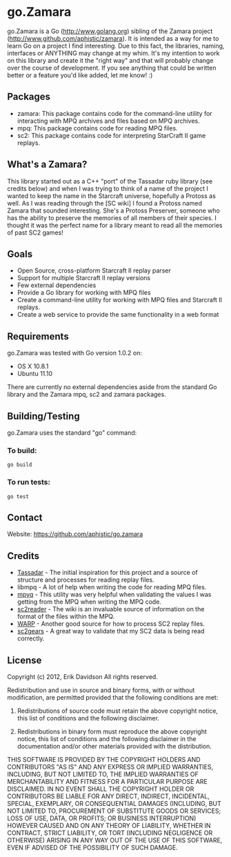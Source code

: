 go.Zamara
=========
go.Zamara is a Go (http://www.golang.org) sibling of the Zamara
project (http://www.github.com/aphistic/zamara).  It is intended
as a way for me to learn Go on a project I find interesting. Due
to this fact, the libraries, naming, interfaces or ANYTHING may
change at my whim.  It's my intention to work on this library
and create it the "right way" and that will probably change over
the course of development.  If you see anything that could be 
written better or a feature you'd like added, let me know! :)

Packages
--------
- zamara: This package contains code for the command-line utility for
	  interacting with MPQ archives and files based on MPQ archives.
- mpq:	  This package contains code for reading MPQ files.
- sc2: 	  This package contains code for interpreting StarCraft II
	  game replays.

What's a Zamara?
----------------
This library started out as a C++ "port" of the Tassadar ruby library 
(see credits below) and when I was trying to think of a name of the 
project I wanted to keep the name in the Starcraft universe, hopefully 
a Protoss as well.  As I was reading through the [SC wiki] I found a 
Protoss named Zamara that sounded interesting.  She's a Protoss Preserver, 
someone who has the ability to preserve the memories of all members of 
their species.  I thought it was the perfect name for a library meant 
to read all the memories of past SC2 games!

Goals
-----
* Open Source, cross-platform Starcraft II replay parser
* Support for multiple Starcraft II replay versions
* Few external dependencies
* Provide a Go library for working with MPQ files
* Create a command-line utility for working with MPQ files
  and Starcraft II replays.
* Create a web service to provide the same functionality in a web format

Requirements
------------
go.Zamara was tested with Go version 1.0.2 on:
* OS X 10.8.1
* Ubuntu 11.10

There are currently no external dependencies aside from the standard
Go library and the Zamara mpq, sc2 and zamara packages.

Building/Testing
----------------

go.Zamara uses the standard "go" command:


### To build:

	go build

### To run tests:

	go test

Contact
-------
Website: https://github.com/aphistic/go.zamara

Credits
-------
* [Tassadar](https://github.com/agoragames/tassadar) -
The initial inspiration for this project and a source of structure and processes for reading replay files.
* libmpq -
A lot of help when writing the code for reading MPQ files.
* [mpyq](https://github.com/arkx/mpyq) -
This utility was very helpful when validating the values I was getting from the MPQ when writing the MPQ code.
* [sc2reader](https://github.com/GraylinKim/sc2reader) -
The wiki is an invaluable source of information on the format of the files within the MPQ.
* [WARP](http://trac.erichseifert.de/warp) -
Another good source for how to process SC2 replay files.
* [sc2gears](https://sites.google.com/site/sc2gears/) -
A great way to validate that my SC2 data is being read correctly.

License
-------

Copyright (c) 2012, Erik Davidson
All rights reserved.

Redistribution and use in source and binary forms, with or without modification, are permitted provided that the following conditions are met:

1. Redistributions of source code must retain the above copyright notice, this list of conditions and the following disclaimer.

2. Redistributions in binary form must reproduce the above copyright notice, this list of conditions and the following disclaimer in the documentation and/or other materials provided with the distribution.

THIS SOFTWARE IS PROVIDED BY THE COPYRIGHT HOLDERS AND CONTRIBUTORS "AS IS" AND ANY EXPRESS OR IMPLIED WARRANTIES, INCLUDING, BUT NOT LIMITED TO, THE IMPLIED WARRANTIES OF MERCHANTABILITY AND FITNESS FOR A PARTICULAR PURPOSE ARE DISCLAIMED. IN NO EVENT SHALL THE COPYRIGHT HOLDER OR CONTRIBUTORS BE LIABLE FOR ANY DIRECT, INDIRECT, INCIDENTAL, SPECIAL, EXEMPLARY, OR CONSEQUENTIAL DAMAGES (INCLUDING, BUT NOT LIMITED TO, PROCUREMENT OF SUBSTITUTE GOODS OR SERVICES; LOSS OF USE, DATA, OR PROFITS; OR BUSINESS INTERRUPTION) HOWEVER CAUSED AND ON ANY THEORY OF LIABILITY, WHETHER IN CONTRACT, STRICT LIABILITY, OR TORT (INCLUDING NEGLIGENCE OR OTHERWISE) ARISING IN ANY WAY OUT OF THE USE OF THIS SOFTWARE, EVEN IF ADVISED OF THE POSSIBILITY OF SUCH DAMAGE.
